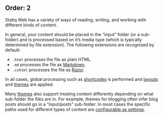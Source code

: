 ﻿Order: 2
---
Statiq Web has a variety of ways of reading, writing, and working with different kinds of content.

In general, your content should be placed in the “input” folder (or a sub-folder) and is processed based on it’s media type (which is typically determined by file extension). The following extensions are recognized by default:

- `.html` processes the file as plain HTML.
- `.md` processes the file as [Markdown](/web/templates/markdown).
- `.cshtml` processes the file as [Razor](/web/templates/razor).

In all cases, global processing such as [shortcodes](/web/content/shortcodes) is performed and [layouts](/web/templates#layouts) and [themes](/web/templates/themes) are applied.

Many [themes](/web/templates/themes) also support treating content differently depending on what sub-folder the files are in. For example, themes for blogging often infer blog posts should go in a “input/posts” sub-folder. In most cases the specific paths used for different types of content are [configurable as settings](xref:web_settings).

<?# ChildPages /?>